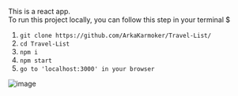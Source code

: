 This is a react app.<br>
To run this project locally, you can follow this step in your terminal $

1. `git clone https://github.com/ArkaKarmoker/Travel-List/`
2. `cd Travel-List`
3. `npm i`
4. `npm start`
5. `go to 'localhost:3000' in your browser`

![image](https://github.com/ArkaKarmoker/Travel-List/assets/91338507/cf33d4b3-3d3c-4e23-8160-6a602a63e671)
